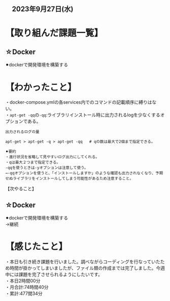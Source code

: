 ## 　2023年9月27日(水)
# 【取り組んだ課題一覧】
## ☆Docker
⚫︎dockerで開発環境を構築する<br>
# 【わかったこと】
・docker-compose.ymlの各services内でのコマンドの記載順序に縛りはない。<br>
・`apt-get -qq`の`-qq`:ライブラリインストール時に出力されるlogを少なくするオプションである。<br>
```
出力されるログの量

apt-get > apt-get -q > apt-get -qq   # qの数は最大で2個まで指定できる。

⚫︎要約
・進行状況を省略して見やすいログ出力にしてくれる。
・qは最大２つまで指定できる。
-qqを使うときは-yオプションは注意して使う。
→-qqオプションを使うと、「インストールしますか」のような確認も出力されなくなり、予期せぬライブラリをインストールしてしまう可能性があるため注意すること。
```
【次やること】
## ☆Docker
⚫︎dockerで開発環境を構築する<br>
→継続
# 【感じたこと】
・本日も引き続き課題を行いました。調べながらコーディングを行なっていたため時間が掛かってしまいましたが、ファイル類の作成までは完了しました。今週中には課題を完了させられるようにしたいです。<br>
・本日2時間00分<br>
・月合計:74時間40分<br>
・累計:477間34分<br>
